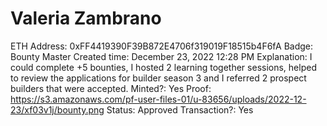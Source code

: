 # Valeria Zambrano

ETH Address: 0xFF4419390F39B872E4706f319019F18515b4F6fA
Badge: Bounty Master
Created time: December 23, 2022 12:28 PM
Explanation: I could complete +5 bounties, I hosted 2 learning together sessions, helped to review the applications for builder season 3 and I referred 2 prospect builders that were accepted.
Minted?: Yes
Proof: https://s3.amazonaws.com/pf-user-files-01/u-83656/uploads/2022-12-23/xf03v1j/bounty.png
Status: Approved
Transaction?: Yes